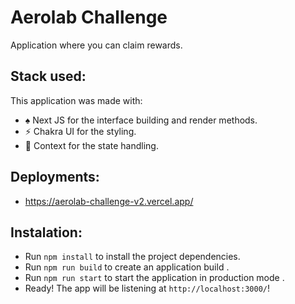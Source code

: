 # Aerolab Challenge

Application where you can claim rewards.

## Stack used:

This application was made with:

- ♠️ Next JS for the interface building and render methods.
- ⚡️ Chakra UI for the styling.
- 🌌 Context for the state handling.

## Deployments:

- https://aerolab-challenge-v2.vercel.app/

## Instalation:

- Run `npm install` to install the project dependencies.
- Run `npm run build` to create an application build .
- Run `npm run start` to start the application in production mode .
- Ready! The app will be listening at `http://localhost:3000/`!
